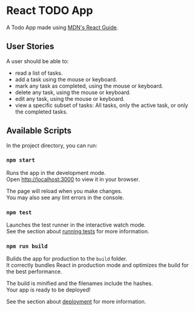 # React TODO App
A Todo App made using [MDN's React Guide](https://developer.mozilla.org/en-US/docs/Learn/Tools_and_testing/Client-side_JavaScript_frameworks/React_getting_started).

## User Stories
A user should be able to: 
- read a list of tasks.
- add a task using the mouse or keyboard.
- mark any task as completed, using the mouse or keyboard.
- delete any task, using the mouse or keyboard.
- edit any task, using the mouse or keyboard.
- view a specific subset of tasks: All tasks, only the active task, or only the completed tasks.

## Available Scripts

In the project directory, you can run:

### `npm start`

Runs the app in the development mode.\
Open [http://localhost:3000](http://localhost:3000) to view it in your browser.

The page will reload when you make changes.\
You may also see any lint errors in the console.

### `npm test`

Launches the test runner in the interactive watch mode.\
See the section about [running tests](https://facebook.github.io/create-react-app/docs/running-tests) for more information.

### `npm run build`

Builds the app for production to the `build` folder.\
It correctly bundles React in production mode and optimizes the build for the best performance.

The build is minified and the filenames include the hashes.\
Your app is ready to be deployed!

See the section about [deployment](https://facebook.github.io/create-react-app/docs/deployment) for more information.
